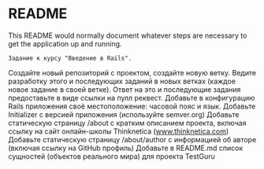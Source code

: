 # README

This README would normally document whatever steps are necessary to get the
application up and running.

	Задание к курсу "Введение в Rails".

Создайте новый репозиторий с проектом, создайте новую ветку. Ведите разработку этого и последующих заданий в новых ветках (каждое новое задание в своей ветке). Ответ на это и последующие задания предоставьте в виде ссылки на пулл реквест.
Добавьте в конфигурацию Rails приложения своё местоположение: часовой пояс и язык.
Добавьте Initializer с версией приложения (используйте semver.org)
Добавьте статическую страницу /about с кратким описанием проекта, включая ссылку на сайт онлайн-школы Thinknetica (www.thinknetica.com)
Добавьте статическую страницу /about/author с информацией об авторе (включая ссылку на GitHub профиль)
Добавьте в README.md список сущностей (объектов реального мира) для проекта TestGuru